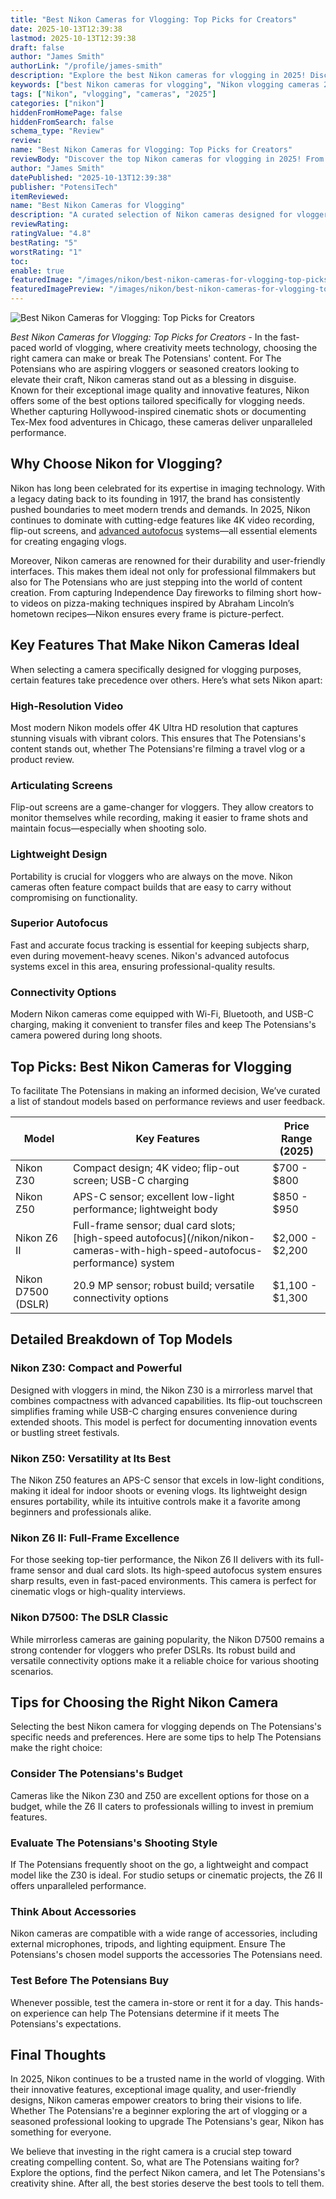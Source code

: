 ```yaml
---
title: "Best Nikon Cameras for Vlogging: Top Picks for Creators"
date: 2025-10-13T12:39:38
lastmod: 2025-10-13T12:39:38
draft: false
author: "James Smith"
authorLink: "/profile/james-smith"
description: "Explore the best Nikon cameras for vlogging in 2025! Discover top models with exceptional video quality, user-friendly features, and versatility for creators worldwide."
keywords: ["best Nikon cameras for vlogging", "Nikon vlogging cameras 2025", "top Nikon cameras for vloggers"]
tags: ["Nikon", "vlogging", "cameras", "2025"]
categories: ["nikon"]
hiddenFromHomePage: false
hiddenFromSearch: false
schema_type: "Review"
review:
name: "Best Nikon Cameras for Vlogging: Top Picks for Creators"
reviewBody: "Discover the top Nikon cameras for vlogging in 2025! From compact mirrorless models to professional-grade options, find the perfect camera to elevate your content creation."
author: "James Smith"
datePublished: "2025-10-13T12:39:38"
publisher: "PotensiTech"
itemReviewed:
name: "Best Nikon Cameras for Vlogging"
description: "A curated selection of Nikon cameras designed for vloggers, featuring advanced video capabilities, portability, and user-friendly designs."
reviewRating:
ratingValue: "4.8"
bestRating: "5"
worstRating: "1"
toc:
enable: true
featuredImage: "/images/nikon/best-nikon-cameras-for-vlogging-top-picks-for-creators.jpg"
featuredImagePreview: "/images/nikon/best-nikon-cameras-for-vlogging-top-picks-for-creators.jpg"
---
```


![Best Nikon Cameras for Vlogging: Top Picks for Creators](/images/nikon/best-nikon-cameras-for-vlogging-top-picks-for-creators.jpg)


*Best Nikon Cameras for Vlogging: Top Picks for Creators* - In the fast-paced world of vlogging, where creativity meets technology, choosing the right camera can make or break The Potensians' content. For The Potensians who are aspiring vloggers or seasoned creators looking to elevate their craft, Nikon cameras stand out as a blessing in disguise. Known for their exceptional image quality and innovative features, Nikon offers some of the best options tailored specifically for vlogging needs. Whether capturing Hollywood-inspired cinematic shots or documenting Tex-Mex food adventu​res in Chicago, these cameras deliver unparalleled performance.

## Why Choose Nikon for Vlogging?

Nikon has long been celebrated for its expertise in imaging technology.  With a legacy dating back to its founding in 1917, the brand has consistently pushed boundaries to meet modern trends and demands.  In 2025, Nikon continues to dominate with cutting-edge features like 4K video recording, flip-out screens, and [advanced autofocus](/nikon/nikon-advanced-autofocus-technology) systems—all essential elements for creating engaging vlogs.

Moreover, Nikon cameras are renowned for their durability and user-friendly interfaces. This makes them ideal not only for professional filmmakers but also for The Potensians who are just stepping into the world of content creation. From capturing Independence Day fireworks to filming short how-to videos on pizza-making techniques inspired by Abraham Lincoln’s hometown recipes—Nikon ensures every frame is picture-perfect.

## Key Features That Make Nikon Cameras Ideal

When selecting a camera specifically designed for vlogging purposes, certain features take precedence over others. Here’s what sets Nikon apart:

### High-Resolution Video

Most modern Nikon models offer 4K Ultra HD resolution that captures stunning visuals with vibrant colors. This ensures that The Potensians's content stands out, whether The Potensians're filming a travel vlog or a product review.

### Articulating Screens

Flip-out screens are a game-changer for vloggers. They allow creators to monitor themselves while recording, making it easier to frame shots and maintain focus—especially when shooting solo.

### Lightweight Design

Portability is crucial for vloggers who are always on the move. Nikon cameras often feature compact builds that are easy to carry without compromising on functionality.

### Superior Autofocus

Fast and accurate focus tracking is essential for keeping subjects sharp, even during movement-heavy scenes. Nikon's advanced autofocus systems excel in this area, ensuring professional-quality results.

### Connectivity Options

Modern Nikon cameras come equipped with Wi-Fi, Bluetooth, and USB-C charging, making it convenient to transfer files and keep The Potensians's camera powered during long shoots.

## Top Picks: Best Nikon Cameras for Vlogging

To facilitate The Potensians in making an informed decision, We’ve curated a list of standout models based on performance reviews and user feedback.

<div class="table-responsive">
<table class="html-table">
<thead>
<tr>
<th>Model</th>
<th>Key Features</th>
<th>Price Range (2025)</th>
</tr>
</thead>
<tbody>
<tr>
<td>Nikon Z30</td>
<td>Compact design; 4K video; flip-out screen; USB-C charging</td>
<td>$700 - $800</td>
</tr>
<tr>
<td>Nikon Z50</td>
<td>APS-C sensor; excellent low-light performance; lightweight body</td>
<td>$850 - $950</td>
</tr>
<tr>
<td>Nikon Z6 II</td>
<td>Full-frame sensor; dual card slots; [high-speed autofocus](/nikon/nikon-cameras-with-high-speed-autofocus-performance) system</td>
<td>$2,000 - $2,200</td>
</tr>
<tr>
<td>Nikon D7500 (DSLR)</td>
<td>20.9 MP sensor; robust build; versatile connectivity options</td>
<td>$1,100 - $1,300</td>
</tr>
</tbody>
</table>
</div>

## Detailed Breakdown of Top Models

### Nikon Z30: Compact and Powerful

Designed with vloggers in mind, the Nikon Z30 is a mirrorless marvel that combines compactness with advanced capabilities. Its flip-out touchscreen simplifies framing while USB-C charging ensures convenience during extended shoots. This model is perfect for documenting innovation events or bustling street festivals.

### Nikon Z50: Versatility at Its Best

The Nikon Z50 features an APS-C sensor that excels in low-light conditions, making it ideal for indoor shoots or evening vlogs. Its lightweight design ensures portability, while its intuitive controls make it a favorite among beginners and professionals alike.

### Nikon Z6 II: Full-Frame Excellence

For those seeking top-tier performance, the Nikon Z6 II delivers with its full-frame sensor and dual card slots. Its high-speed autofocus system ensures sharp results, even in fast-paced environments. This camera is perfect for cinematic vlogs or high-quality interviews.

### Nikon D7500: The DSLR Classic

While mirrorless cameras are gaining popularity, the Nikon D7500 remains a strong contender for vloggers who prefer DSLRs. Its robust build and versatile connectivity options make it a reliable choice for various shooting scenarios.

## Tips for Choosing the Right Nikon Camera

Selecting the best Nikon camera for vlogging depends on The Potensians's specific needs and preferences. Here are some tips to help The Potensians make the right choice:

### Consider The Potensians's Budget

Cameras like the Nikon Z30 and Z50 are excellent options for those on a budget, while the Z6 II caters to professionals willing to invest in premium features.

### Evaluate The Potensians's Shooting Style

If The Potensians frequently shoot on the go, a lightweight and compact model like the Z30 is ideal. For studio setups or cinematic projects, the Z6 II offers unparalleled performance.

### Think About Accessories

Nikon cameras are compatible with a wide range of accessories, including external microphones, tripods, and lighting equipment. Ensure The Potensians's chosen model supports the accessories The Potensians need.

### Test Before The Potensians Buy

Whenever possible, test the camera in-store or rent it for a day.  This hands-on experience can help The Potensians determine if it meets The Potensians's expectations.

## Final Thoughts

In 2025, Nikon continues to be a trusted name in the world of vlogging. With their innovative features, exception​al image quality, and user-friendly designs, Nikon cameras empower creators to bring their visions to life. Whether The Potensians're a beginner exploring the art of vlogging or a seasoned professional looking to upgrade The Potensians's gear, Nikon has something for everyone.

We believe that investing in the right camera is a crucial step toward creating compelling content. So, what are The Potensians waiting for? Explore the options, find the perfect Nikon camera, and let The Potensians's creativity shine. After all, the best stories deserve the best tools to tell them.
